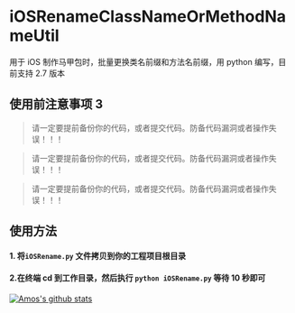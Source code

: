 # iOSRenameClassNameOrMethodNameUtil

用于 iOS 制作马甲包时，批量更换类名前缀和方法名前缀，用 python 编写，目前支持 2.7 版本

## 使用前注意事项 3

> 请一定要提前备份你的代码，或者提交代码。防备代码漏洞或者操作失误！！！

> 请一定要提前备份你的代码，或者提交代码。防备代码漏洞或者操作失误！！！

> 请一定要提前备份你的代码，或者提交代码。防备代码漏洞或者操作失误！！！

## 使用方法

#### 1. 将`iOSRename.py` 文件拷贝到你的工程项目根目录

#### 2.在终端 cd 到工作目录，然后执行 `python iOSRename.py` 等待 10 秒即可
[![Amos's github stats](https://github-readme-stats.vercel.app/api?username=amosbaby)](https://github.com/anuraghazra/github-readme-stats)
